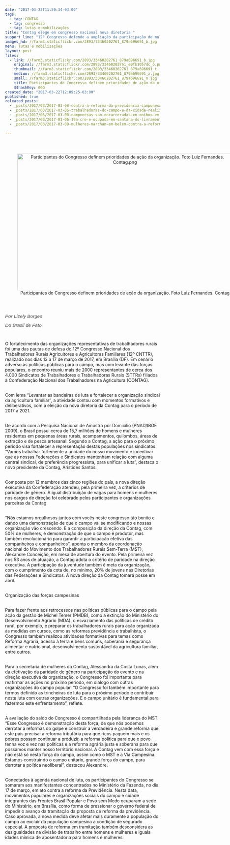 ```yaml
---
date: "2017-03-22T11:59:34-03:00"
tags:
  - tag: CONTAG
  - tag: congresso
  - tag: lutas-e-mobilizações
title: "Contag elege em congresso nacional nova diretoria "
support_line: "12º Congresso defende a ampliação da participação de mulheres e jovens nos cargos de direção. A construção da unidade das organizações do campo também é destaque\n"
images_hd: //farm3.staticflickr.com/2893/33460202761_879a696691_b.jpg
menu: lutas e mobilizações
layout: post
files:
  - link: //farm3.staticflickr.com/2893/33460202761_879a696691_b.jpg
    original: //farm3.staticflickr.com/2893/33460202761_e0fb1057dc_o.png
    thumbnail: //farm3.staticflickr.com/2893/33460202761_879a696691_t.jpg
    medium: //farm3.staticflickr.com/2893/33460202761_879a696691_z.jpg
    small: //farm3.staticflickr.com/2893/33460202761_879a696691_n.jpg
    title: Participantes do Congresso definem prioridades de ação da organização. Foto Luiz Fernandes. Contag.png
    $$hashKey: 0GG
created_date: "2017-03-22T12:09:25-03:00"
published: true
releated_posts:
  - _posts/2017/03/2017-03-08-contra-a-reforma-da-previdencia-camponesas-ocupam-fazenda-de-eike-batista-e-mobilizam-40-mil-em-todo-o-pais.md
  - _posts/2017/03/2017-03-06-trabalhadoras-do-campo-e-da-cidade-realizam-marcha-no-dia-internacional-da-mulher-em-porto-alegre.md
  - _posts/2017/03/2017-03-08-camponesas-sao-encarceradas-em-onibus-em-formosa-de-goias.md
  - _posts/2017/03/2017-03-06-19a-cre-e-ocupada-em-santana-do-livramento-no-rs.md
  - _posts/2017/03/2017-03-08-mulheres-marcham-em-belem-contra-a-reforma-da-previdencia.md

---
```

<p>&nbsp;</p>

<div style="text-align:center">
<figure class="image" style="display:inline-block"><img alt="Participantes do Congresso definem prioridades de ação da organização. Foto Luiz Fernandes. Contag.png" height="444" src="//farm3.staticflickr.com/2893/33460202761_879a696691_b.jpg" width="700" />
<figcaption>Participantes do Congresso definem prioridades de a&ccedil;&atilde;o da organiza&ccedil;&atilde;o. Foto Luiz Fernandes. Contag</figcaption>
</figure>
</div>

<p>&nbsp;</p>

<p style="box-sizing: inherit; margin: 0px 0px 11px; font-size: 1.1em; color: rgb(85, 85, 85); font-family: &quot;Exo 2&quot;, Helvetica, Arial, sans-serif;"><em style="box-sizing: inherit;">Por Lizely Borges</em></p>

<p style="box-sizing: inherit; margin: 0px 0px 11px; font-size: 1.1em; color: rgb(85, 85, 85); font-family: &quot;Exo 2&quot;, Helvetica, Arial, sans-serif;"><em style="box-sizing: inherit;">Do Brasil de Fato</em></p>

<div>&nbsp;</div>

<p>O fortalecimento das organiza&ccedil;&otilde;es representativas de trabalhadores rurais foi uma das pautas de defesa do 12&ordm; Congresso Nacional dos Trabalhadores Rurais Agricultores e Agricultoras Familiares (12&ordm; CNTTR), realizado nos dias 13 a 17 de mar&ccedil;o de 2017, em Bras&iacute;lia (DF). Em cen&aacute;rio adverso &agrave;s pol&iacute;ticas p&uacute;blicas para o campo, mas com levante das for&ccedil;as populares, o encontro reuniu mais de 2000 representantes de cerca dos 4.000 Sindicatos de Trabalhadores e Trabalhadoras Rurais (STTRs) filiados &agrave; Confedera&ccedil;&atilde;o Nacional dos Trabalhadores na Agricultura (CONTAG).</p>

<p><br />
Com lema &ldquo;Levantar as bandeiras de luta e fortalecer a organiza&ccedil;&atilde;o sindical da agricultura familiar&rdquo;, a atividade contou com momentos formativos e deliberativos, com a elei&ccedil;&atilde;o da nova diretoria da Contag para o per&iacute;odo de 2017 a 2021.&nbsp;</p>

<p><br />
De acordo com a Pesquisa Nacional de Amostra por Domicilio (PNAD/IBGE 2009), o Brasil possui cerca de 15,7 milh&otilde;es de homens e mulheres residentes em pequenas &aacute;reas rurais, acampamentos, quilombos, &aacute;reas de extra&ccedil;&atilde;o e de pesca artesanal. Segundo a Contag, a a&ccedil;&atilde;o para o pr&oacute;ximo per&iacute;odo visa fortalecer a representa&ccedil;&atilde;o destas popula&ccedil;&otilde;es nos sindicatos. &ldquo;Vamos trabalhar fortemente a unidade do nosso movimento e incentivar que as nossas Federa&ccedil;&otilde;es e Sindicatos mantenham rela&ccedil;&atilde;o com alguma central sindical, de prefer&ecirc;ncia progressista, para unificar a luta&rdquo;, destaca o novo presidente da Contag, Aristides Santos.</p>

<p><br />
Composta por 12 membros das cinco regi&otilde;es do pa&iacute;s, a nova dire&ccedil;&atilde;o executiva da Confedera&ccedil;&atilde;o atendeu, pela primeira vez, a crit&eacute;rios de paridade de g&ecirc;nero. A igual distribui&ccedil;&atilde;o de vagas para homens e mulheres nos cargos de dire&ccedil;&atilde;o foi celebrado pelos participantes e organiza&ccedil;&otilde;es parceiras da Contag.&nbsp;</p>

<p><br />
&ldquo;N&oacute;s estamos orgulhosos juntos com voc&ecirc;s neste congresso t&atilde;o bonito e dando uma demonstra&ccedil;&atilde;o de que o campo vai se modificando e nossas organiza&ccedil;&atilde;o v&atilde;o crescendo. E a composi&ccedil;&atilde;o da dire&ccedil;&atilde;o da Contag, com 50% de mulheres, &eacute; demonstra&ccedil;&atilde;o de que o campo &eacute; produtor, mas tamb&eacute;m revolucion&aacute;rio para garantir a participa&ccedil;&atilde;o efetiva das companheiros e companheiros&rdquo;, aponta o membro da coordena&ccedil;&atilde;o nacional do Movimento dos Trabalhadores Rurais Sem-Terra (MST), Alexandre Concei&ccedil;&atilde;o, em mesa de abertura do evento. Pela primeira vez nos 53 anos de atua&ccedil;&atilde;o, a Contag adota o crit&eacute;rio de paridade na dire&ccedil;&atilde;o executiva. A participa&ccedil;&atilde;o da juventude tamb&eacute;m &eacute; meta da organiza&ccedil;&atilde;o, com o cumprimento da cota de, no m&iacute;nimo, 20% de jovens nas Diretorias das Federa&ccedil;&otilde;es e Sindicatos. A nova dire&ccedil;&atilde;o da Contag tomar&aacute; posse em abril.</p>

<p><br />
Organiza&ccedil;&atilde;o das for&ccedil;as campesinas</p>

<p><br />
Para fazer frente aos retrocessos nas pol&iacute;ticas p&uacute;blicas para o campo pela a&ccedil;&atilde;o da gest&atilde;o de Michel Temer (PMDB), como a extin&ccedil;&atilde;o do Minist&eacute;rio do Desenvolvimento Agr&aacute;rio (MDA), o esvaziamento das pol&iacute;ticas de cr&eacute;dito rural, por exemplo, e preparar os trabalhadores rurais para a&ccedil;&atilde;o organizada &agrave;s medidas em cursos, como as reformas previd&ecirc;ncia e trabalhista, o Congresso tamb&eacute;m realizou atividades formativas para temas como Reforma Agr&aacute;ria, acesso &agrave; terra e bens comuns, soberania e seguran&ccedil;a alimentar e nutricional, desenvolvimento sustent&aacute;vel da agricultura familiar, entre outros.</p>

<p><br />
Para a secretaria de mulheres da Contag, Alessandra da Costa Lunas, al&eacute;m da efetiva&ccedil;&atilde;o da paridade de g&ecirc;nero na participa&ccedil;&atilde;o do evento e na dire&ccedil;&atilde;o executiva da organiza&ccedil;&atilde;o, o Congresso foi importante para reafirmar as a&ccedil;&otilde;es no pr&oacute;ximo per&iacute;odo, em di&aacute;logo com outras organiza&ccedil;&otilde;es do campo popular. &ldquo;O Congresso foi tamb&eacute;m importante para termos definido as trincheiras de luta para o pr&oacute;ximo per&iacute;odo e contribuir nesta luta com outras organiza&ccedil;&otilde;es. E o campo unit&aacute;rio &eacute; fundamental para fazermos este enfrentamento&rdquo;, reflete.</p>

<p><br />
A avalia&ccedil;&atilde;o do saldo do Congresso &eacute; compartilhada pela lideran&ccedil;a do MST. &ldquo;Esse Congresso &eacute; demonstra&ccedil;&atilde;o desta for&ccedil;a, de que n&oacute;s podemos derrotar a reformas do golpe e construir a verdadeira e grande reforma que este pa&iacute;s precisa: a reforma tribut&aacute;ria para que ricos paguem mais e os pobres possam continuar a produzir, a reforma pol&iacute;tica para que o povo tenha voz e vez nas pol&iacute;ticas e a reforma agr&aacute;ria justa e soberana para que possamos manter nosso territ&oacute;rio nacional. A Contag vem com essa for&ccedil;a e n&atilde;o est&aacute; s&oacute; nesta for&ccedil;a do campo, assim como o MST e a Via Campesina. Estamos construindo o campo unit&aacute;rio, grande for&ccedil;a do campo, para derrotar a pol&iacute;tica neoliberal&rdquo;, destacou Alexandre.&nbsp;</p>

<p><br />
Conectados &agrave; agenda nacional de luta, os participantes do Congresso se somaram aos manifestantes concentrados no Minist&eacute;rio da Fazenda, no dia 17 de mar&ccedil;o, em ato contra a reforma da Previd&ecirc;ncia. Nesta data, movimentos populares e organiza&ccedil;&otilde;es sociais do campo e cidade integrantes das Frentes Brasil Popular e Povo sem Medo ocuparam a sede do Minist&eacute;rio, em Bras&iacute;lia, como forma de pressionar o governo federal de impedir o avan&ccedil;o da tramita&ccedil;&atilde;o da proposta de reforma da previd&ecirc;ncia. Caso aprovada, a nova medida deve afetar mais duramente a popula&ccedil;&atilde;o do campo ao excluir da popula&ccedil;&atilde;o campesina a condi&ccedil;&atilde;o de segurado especial. A proposta de reforma em tramita&ccedil;&atilde;o tamb&eacute;m desconsidera as desigualdades na divis&atilde;o de trabalho entre homens e mulheres e iguala idades m&iacute;mica de aposentadoria para homens e mulheres.</p>
